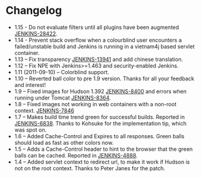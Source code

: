 # Changelog

-   1.15 - Do not evaluate filters until all plugins have been augmented
    [JENKINS-28422](https://issues.jenkins-ci.org/browse/JENKINS-28422).
-   1.14 - Prevent stack overflow when a colourblind user encounters a
    failed/unstable build and Jenkins is running in a vietnam4j based
    servlet container.
-   1.13 – Fix transparency
    [JENKINS-13941](https://issues.jenkins-ci.org/browse/JENKINS-13941)
    and add chinese translation.
-   1.12 – Fix NPE with Jenkins\>=1.463 and security-enabled Jenkins.
-   1.11 (2011-09-10) – Colorblind support.
-   1.10 – Reverted ball color to pre 1.9 version. Thanks for all your
    feedback and interest!
-   1.9 – Fixed images for Hudson 1.392
    [JENKINS-8400](http://issues.jenkins-ci.org/browse/JENKINS-8400) and
    errors when running under Tomcat
    [JENKINS-8364](http://issues.jenkins-ci.org/browse/JENKINS-8364).
-   1.8 – Fixed images not working in web containers with a non-root
    context.
    [JENKINS-7846](http://issues.jenkins-ci.org/browse/JENKINS-7846)
-   1.7 – Makes build time trend green for successful builds. Reported
    in [JENKINS-6838](http://issues.jenkins-ci.org/browse/JENKINS-6838).
    Thanks to Kohsuke for the implementation tip, which was spot on.
-   1.6 – Added Cache-Control and Expires to all responses. Green balls
    should load as fast as other colors now.
-   1.5 – Adds a Cache-Control header to hint to the browser that the
    green balls can be cached. Reported in [JENKINS-4888](http://issues.jenkins-ci.org/browse/JENKINS-4888).
-   1.4 – Added servlet context to redirect url, to make it work if
    Hudson is not on the root context. Thanks to Peter Janes for the
    patch.
